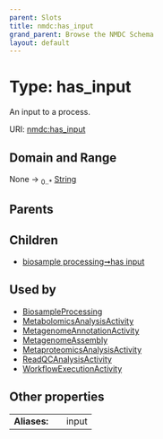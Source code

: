 ```yaml
---
parent: Slots
title: nmdc:has_input
grand_parent: Browse the NMDC Schema
layout: default
---
```


# Type: has_input


An input to a process.

URI: [nmdc:has_input](https://microbiomedata/meta/has_input)

## Domain and Range

None ->  <sub>0..*</sub> [String](types/String.md)

## Parents


## Children

 *  [biosample processing➞has input](biosample_processing_has_input.md)

## Used by

 * [BiosampleProcessing](BiosampleProcessing.md)
 * [MetabolomicsAnalysisActivity](MetabolomicsAnalysisActivity.md)
 * [MetagenomeAnnotationActivity](MetagenomeAnnotationActivity.md)
 * [MetagenomeAssembly](MetagenomeAssembly.md)
 * [MetaproteomicsAnalysisActivity](MetaproteomicsAnalysisActivity.md)
 * [ReadQCAnalysisActivity](ReadQCAnalysisActivity.md)
 * [WorkflowExecutionActivity](WorkflowExecutionActivity.md)

## Other properties

|  |  |  |
| --- | --- | --- |
| **Aliases:** | | input |

